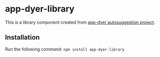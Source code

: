 # app-dyer-library

This is a library component created from [app-dyer autosuggestion project](https://github.com/ka1130/AppDyer).

## Installation

Run the following command:
`npm install app-dyer-library`
